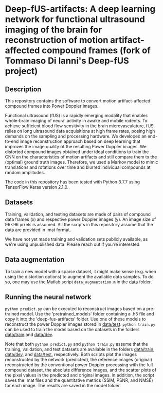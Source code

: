# Deep-fUS-artifacts: A deep learning network for functional ultrasound imaging of the brain for reconstruction of motion artifact-affected compound frames (fork of Tommaso Di Ianni's Deep-fUS project)

## Description

This repository contains the software to convert motion artifact-affected compound frames into Power Doppler images. 

Functional ultrasound (fUS) is a rapidly emerging modality that enables whole-brain imaging of neural activity in awake and mobile rodents. To achieve sufficient blood flow sensitivity in the brain microvasculature, fUS relies on long ultrasound data acquisitions at high frame rates, posing high demands on the sampling and processing hardware. We developed an end-to-end image reconstruction approach based on deep learning that improves the image quality of the resulting Power Doppler images. We distorted compound images obtained under ideal conditions to train the CNN on the characteristics of motion artifacts and still compare them to the (optimal) ground truth images. Therefore, we used a Markov model to mimic translations and rotations over time and blurred individual compounds at random amplitudes.

The code in this repository has been tested with Python 3.7.7 using TensorFlow Keras version 2.1.0.

## Datasets
Training, validation, and testing datasets are made of pairs of compound data frames (x) and respective power Doppler images (y). An image size of 96×96 pixels is assumed. All the scripts in this repository assume that the data are provided in .mat format.

We have not yet made training and validation sets publicly available, as we're using unpublished data. Please reach out if you're interested.

## Data augmentation
To train a new model with a sparse dataset, it might make sense (e.g. when using the distortion options) to augment the available data samples. To do so, one may use the Matlab script `data_augmentation.m` in the [data](data) folder.

## Running the neural network
`python predict.py` can be executed to reconstruct images based on a pre-trained model. Use the 'pretrained_models' folder containing a .h5 file and copy it into the 'deep-fus-artifacts' folder. Use one of these models to reconstruct the power Doppler images stored in [data/test](data/test). `python train.py` can be used to train the model based on the datasets in the folders [data/train](data/train) and [data/dev](data/dev).

Note that both `python predict.py` and `python train.py` assume that the training, validation, and test datasets are available in the folders [data/train](data/train), [data/dev](data/dev), and [data/test](data/test), respectively. Both scripts plot the images reconstructed by the network (predicted), the reference images (original) reconstructed by the conventional power Doppler processing with the full compound dataset, the absolute difference images, and the scatter plots of the pixel values in the predicted and original images. In addition, the script saves the .mat files and the quantitative metrics (SSIM, PSNR, and NMSE) for each image. The results are saved in the model folder.

